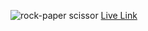 

![rock-paper scissor](https://github.com/kaplanh/Rock-Paper-Scissor/assets/101884444/22334bdd-1127-468a-bdf9-8e207421770e)
[Live Link](https://kaplanh.github.io/Rock-Paper-Scissor/)
